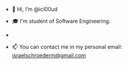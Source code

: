 - 👋 Hi, I’m @icl00ud

- 🎓 I'm student of Software Engineering.
- 
- 📫 You can contact me in my personal email: israelschroederm@gmail.com

